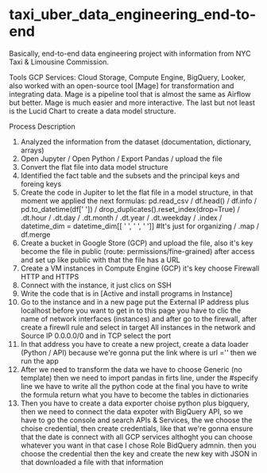 # taxi_uber_data_engineering_end-to-end
Basically, end-to-end data engineering project with information from NYC Taxi &amp; Limousine Commission. 

Tools 
GCP Services: Cloud Storage, Compute Engine, BigQuery, Looker, also worked with an open-source tool [Mage] for transformation and integrating data. Mage is a pipeline tool that is almost the same as Airflow but better. Mage is much easier and more interactive. The last but not least is the Lucid Chart to create a data model structure. 

Process Description
01) Analyzed the information from the dataset (documentation, dictionary, arrays)
02) Open Jupyter / Open Python / Export Pandas / upload the file
03)  Convert the flat file into data model structure
04) Identified the fact table and the subsets and the principal keys and foreing keys
05) Create the code in Jupiter to let the flat file in a model structure, in that moment we applied the next formulas: pd.read_csv  / df.head() / df.info  / pd.to_datetime(df[' ']) / drop_duplicates().reset_index(drop=True) / .dt.hour / .dt.day / .dt.month / .dt.year / .dt.weekday / .index / datetime_dim = datetime_dim[[ ' ', ' ', ' ']] #It's just for organizing / .map /  df.merge
06) Create a bucket in Google Store (GCP) and upload the file, also it's key become the file in public (route: permissions/fine-grained) after access and set up like public with that the file has a URL
07) Create a VM instances in Compute Engine (GCP) it's key choose Firewall HTTP and HTTPS
08) Connect with the instance, it just clics on SSH
09) Write the code that is in [Active and install programs in Instance]
10) Go to the instance and in a new page put the External IP address plus localhost before you want to get in to this page you have to clic the name of network interfaces (instances) and after go to the firewall, after create a firewll rule and select in target All instances in the network and Source IP 0.0.0.0/0 and in TCP select the port 
11) In that address you have to create a new project, create a data loader (Python / API) because we're gonna put the link where is url ='' then we run the app
12) After we need to transform the data we have to choose Generic (no template) then we need to import pandas in firts line, under the #specify line we have to write all the python code at the final you have to write the formula return what you have to become the tables in dictionaries 
13) Then you have to create a data exporter choise python plus bigquery, then we need to connect the data expoter with BigQuery API, so we have to go the console and search APIs & Services, the we choose the choise credential, then create credentials, like that we're gonna ensure that the date is connect with all GCP services althoght you can choose whatever you want in that case I chose Role BidQuery admnin. then you choose the credential then the key and create the new key with JSON in that downloaded a file with that information  
   

